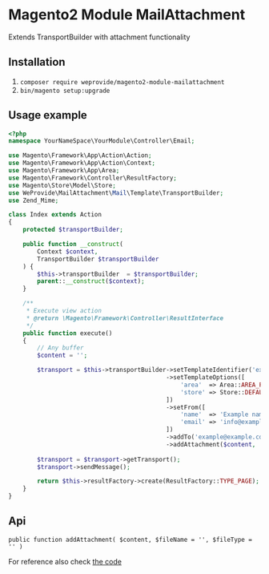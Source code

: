 # Magento2 Module MailAttachment

Extends TransportBuilder with attachment functionality

## Installation

1. `composer require weprovide/magento2-module-mailattachment`
2. `bin/magento setup:upgrade`

## Usage example

```php
<?php
namespace YourNameSpace\YourModule\Controller\Email;

use Magento\Framework\App\Action\Action;
use Magento\Framework\App\Action\Context;
use Magento\Framework\App\Area;
use Magento\Framework\Controller\ResultFactory;
use Magento\Store\Model\Store;
use WeProvide\MailAttachment\Mail\Template\TransportBuilder;
use Zend_Mime;

class Index extends Action
{
    protected $transportBuilder;

    public function __construct(
        Context $context,
        TransportBuilder $transportBuilder
    ) {
        $this->transportBuilder  = $transportBuilder;
        parent::__construct($context);
    }

    /**
     * Execute view action
     * @return \Magento\Framework\Controller\ResultInterface
     */
    public function execute()
    {
        // Any buffer
        $content = '';

        $transport = $this->transportBuilder->setTemplateIdentifier('example_identifier')
                                            ->setTemplateOptions([
                                                'area'  => Area::AREA_FRONTEND,
                                                'store' => Store::DEFAULT_STORE_ID,
                                            ])
                                            ->setFrom([
                                                'name'  => 'Example name',
                                                'email' => 'info@example.com',
                                            ])
                                            ->addTo('example@example.com')
                                            ->addAttachment($content, 'document.pdf', 'application/pdf');
        
        $transport = $transport->getTransport();
        $transport->sendMessage();

        return $this->resultFactory->create(ResultFactory::TYPE_PAGE);
    }
}
```

## Api

`public function addAttachment(
    $content,
    $fileName = '',
    $fileType = ''
)`

For reference also check [the code](Mail/Template/TransportBuilder.php)
